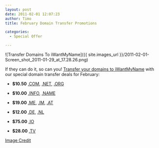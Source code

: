 ```yaml
---
layout: post
date: 2011-02-01 12:07:23
author: Timo
title: February Domain Transfer Promotions

categories:
  - Special Offer

---
```


![Transfer Domains To iWantMyName]({{ site.images_url }}/2011-02-01-Screen_shot_2011-01-29_at_17.28.26.png)

If they can do it, so can you! [Transfer your domains to iWantMyName](https://iwantmyname.com/domains/domain-transfer) with our special domain transfer deals for February:

*   **$10.50** [.COM](https://iwantmyname.com/domains/com-domain-registrar-transfer-commercial), [.NET](https://iwantmyname.com/domains/net-domain-registrar-transfer-network), [.ORG](https://iwantmyname.com/domains/org-domain-registrar-transfer-organisation)

*   **$10.00** [.INFO](https://iwantmyname.com/domains/info-domain-registrar-transfer-information), [.NAME](https://iwantmyname.com/domains/name-domain-registrar-transfer-names)

*   **$19.00** [.ME](https://iwantmyname.com/domains/me-domain-registrar-transfer-montenegro), [.IM](https://iwantmyname.com/domains/im-domain-registrar-transfer-isle-of-man), [.AT](https://iwantmyname.com/domains/at-domain-registrar-transfer-austria)

*   **$12.00** [.DE](https://iwantmyname.com/domains/de-domain-registrar-transfer-germany),  [.NL](https://iwantmyname.com/domains/nl-domain-registrar-transfer-netherlands)

*   **$75.00** [.IO](https://iwantmyname.com/domains/io-domain-registrar-transfer-british-indian-ocean-territory)

*   **$28.00** [.TV](https://iwantmyname.com/domains/tv-domain-registrar-transfer-tuvalu)

[Image Credit](http://www.flickr.com/photos/39066002@N05/3594368057/)
